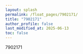 ```yaml
---
layout: splash
permalink: /float_pages/7902171/
title: "7902171"
author_profile: false
last_modified_at: 2025-06-13
toc: false
---
```

 
7902171
